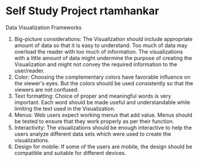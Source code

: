 # Self Study Project rtamhankar
   Data Visualization Frameworks
1. Big-picture considerations:
   The Visualization should include appropriate amount of data so that it is easy to understand.
   Too much of data may overload the reader with too much of information. The  visualizations with a little amount of data might
   undermine the purpose of creating the Visualization and might not convey the required information to the user/reader.
2. Color:
   Choosing the complementary colors have favorable influence on the viewer's eyes. But the colors should be used consistently so
   that the viewers are not confused.
3. Text formatting:
   Choice of proper and meaningful words is very important. Each word should be made useful and understandable while limiting
   the text used in the Visualization.
4. Menus:
   Web users expect working menus that add value. Menus should be tested to ensure that they work properly as per their function.
5. Interactivity:
   The visualizations should be enough interactive to help the users analyze different data sets which were used to create the
   visualizations.
6. Design for mobile:
   If some of the users are mobile, the design should be compatible and suitable for different devices.
